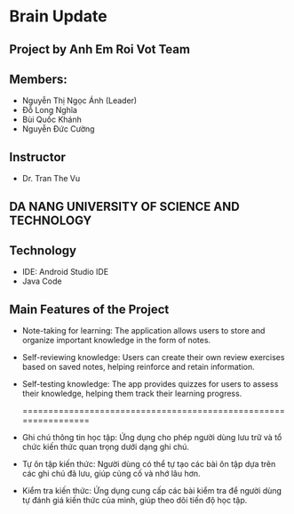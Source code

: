 # Brain Update
## Project by Anh Em Roi Vot Team
## Members:
- Nguyễn Thị Ngọc Ánh (Leader)
- Đỗ Long Nghĩa
- Bùi Quốc Khánh
- Nguyễn Đức Cường
## Instructor 
  - Dr. Tran The Vu 
## DA NANG UNIVERSITY OF SCIENCE AND TECHNOLOGY
## Technology
  - IDE: Android Studio IDE
  - Java Code
## Main Features of the Project
  - Note-taking for learning: The application allows users to store and organize important knowledge in the form of notes.
  - Self-reviewing knowledge: Users can create their own review exercises based on saved notes, helping reinforce and retain information.
  - Self-testing knowledge: The app provides quizzes for users to assess their knowledge, helping them track their learning progress.
    
    ================================================================
  - Ghi chú thông tin học tập: Ứng dụng cho phép người dùng lưu trữ và tổ chức kiến thức quan trọng dưới dạng ghi chú.
  - Tự ôn tập kiến thức: Người dùng có thể tự tạo các bài ôn tập dựa trên các ghi chú đã lưu, giúp củng cố và nhớ lâu hơn.
  - Kiểm tra kiến thức: Ứng dụng cung cấp các bài kiểm tra để người dùng tự đánh giá kiến thức của mình, giúp theo dõi tiến độ học tập.
    
